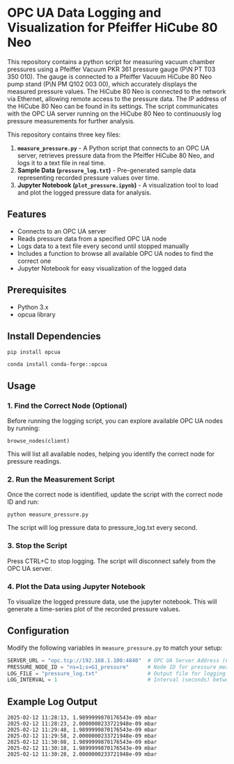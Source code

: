 # OPC UA Data Logging and Visualization for Pfeiffer HiCube 80 Neo

This repository contains a python script for measuring vacuum chamber pressures using a Pfeiffer Vacuum PKR 361 pressure gauge (P\N PT T03 350 010). The gauge is connected to a Pfeiffer Vacuum HiCube 80 Neo pump stand (P\N PM Q102 003 00), which accurately displays the measured pressure values.
The HiCube 80 Neo is connected to the network via Ethernet, allowing remote access to the pressure data. The IP address of the HiCube 80 Neo can be found in its settings. The script communicates with the OPC UA server running on the HiCube 80 Neo to continuously log pressure measurements for further analysis.

This repository contains three key files:
1. **`measure_pressure.py`** - A Python script that connects to an OPC UA server, retrieves pressure data from the Pfeiffer HiCube 80 Neo, and logs it to a text file in real time.
2. **Sample Data (`pressure_log.txt`)** - Pre-generated sample data representing recorded pressure values over time.
3. **Jupyter Notebook (`plot_pressure.ipynb`)** - A visualization tool to load and plot the logged pressure data for analysis.

## Features

- Connects to an OPC UA server
- Reads pressure data from a specified OPC UA node
- Logs data to a text file every second until stopped manually
- Includes a function to browse all available OPC UA nodes to find the correct one
- Jupyter Notebook for easy visualization of the logged data

## Prerequisites

- Python 3.x
- opcua library

## Install Dependencies

```
pip install opcua
```
```
conda install conda-forge::opcua
```

## Usage

### 1. Find the Correct Node (Optional)

Before running the logging script, you can explore available OPC UA nodes by running:


```
browse_nodes(client)
```

This will list all available nodes, helping you identify the correct node for pressure readings.

### 2. Run the Measurement Script

Once the correct node is identified, update the script with the correct node ID and run:

```
python measure_pressure.py
```

The script will log pressure data to pressure_log.txt every second.

### 3. Stop the Script

Press CTRL+C to stop logging. The script will disconnect safely from the OPC UA server.

### 4. Plot the Data using Jupyter Notebook

To visualize the logged pressure data, use the jupyter notebook. This will generate a time-series plot of the recorded pressure values.

## Configuration

Modify the following variables in `measure_pressure.py` to match your setup:

```python
SERVER_URL = "opc.tcp://192.168.1.100:4840"  # OPC UA Server Address (Change IP address, OPC UA standard port is 4840)
PRESSURE_NODE_ID = "ns=1;s=G1_pressure"      # Node ID for pressure measurement
LOG_FILE = "pressure_log.txt"                # Output file for logging
LOG_INTERVAL = 1                             # Interval (seconds) between measurements
```

## Example Log Output

```
2025-02-12 11:28:13, 1.9899999870176543e-09 mbar
2025-02-12 11:28:23, 2.0000000233721948e-09 mbar
2025-02-12 11:29:48, 1.9899999870176543e-09 mbar
2025-02-12 11:29:58, 2.0000000233721948e-09 mbar
2025-02-12 11:30:08, 1.9899999870176543e-09 mbar
2025-02-12 11:30:18, 1.9899999870176543e-09 mbar
2025-02-12 11:30:28, 2.0000000233721948e-09 mbar
```
